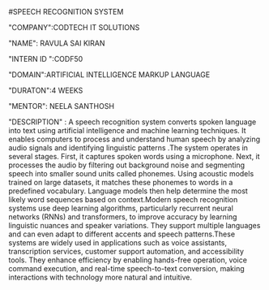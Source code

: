 #SPEECH RECOGNITION SYSTEM

"COMPANY":CODTECH IT SOLUTIONS

"NAME": RAVULA SAI KIRAN

"INTERN ID ":CODF50

"DOMAIN":ARTIFICIAL INTELLIGENCE MARKUP LANGUAGE

"DURATON":4 WEEKS

"MENTOR": NEELA SANTHOSH

"DESCRIPTION" : A speech recognition system converts spoken language into text using artificial intelligence and machine learning techniques. It enables computers to process and understand human speech by analyzing audio signals and identifying linguistic patterns .The system operates in several stages. First, it captures spoken words using a microphone. Next, it processes the audio by filtering out background noise and segmenting speech into smaller sound units called phonemes. Using acoustic models trained on large datasets, it matches these phonemes to words in a predefined vocabulary. Language models then help determine the most likely word sequences based on context.Modern speech recognition systems use deep learning algorithms, particularly recurrent neural networks (RNNs) and transformers, to improve accuracy by learning linguistic nuances and speaker variations. They support multiple languages and can even adapt to different accents and speech patterns.These systems are widely used in applications such as voice assistants, transcription services, customer support automation, and accessibility tools. They enhance efficiency by enabling hands-free operation, voice command execution, and real-time speech-to-text conversion, making interactions with technology more natural and intuitive.
